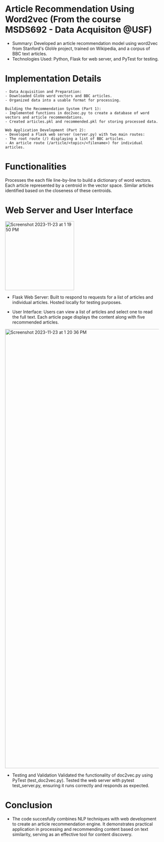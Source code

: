 # Article Recommendation Using Word2vec (From the course MSDS692 - Data Acquisiton @USF)

- Summary: Developed an article recommendation model using word2vec from Stanford's GloVe project, trained on Wikipedia, and a corpus of BBC text articles.
- Technologies Used: Python, Flask for web server, and PyTest for testing.

# Implementation Details
    - Data Acquisition and Preparation:
    - Downloaded GloVe word vectors and BBC articles.
    - Organized data into a usable format for processing.

    Building the Recommendation System (Part 1):
    - Implemented functions in doc2vec.py to create a database of word vectors and article recommendations.
    - Created articles.pkl and recommended.pkl for storing processed data.

    Web Application Development (Part 2):
    - Developed a Flask web server (server.py) with two main routes:
    - The root route (/) displaying a list of BBC articles.
    - An article route (/article/<topic>/<filename>) for individual articles.

# Functionalities
Processes the each file line-by-line to build a dictionary of word vectors.
Each article represented by a centroid in the vector space.
Similar articles identified based on the closeness of these centroids.

# Web Server and User Interface

<img width="226" alt="Screenshot 2023-11-23 at 1 19 50 PM" src="https://github.com/eren-bardak/BBCArticleRecommendation/assets/138029233/6ced7d16-13d1-4180-af43-40b63c9f341a">

- Flask Web Server:
    Built to respond to requests for a list of articles and individual articles.
    Hosted locally for testing purposes.

- User Interface:
    Users can view a list of articles and select one to read the full text.
    Each article page displays the content along with five recommended articles.
  
<img width="1438" alt="Screenshot 2023-11-23 at 1 20 36 PM" src="https://github.com/eren-bardak/BBCArticleRecommendation/assets/138029233/c3aa261a-3bd6-429b-b131-0af11454c434">

- Testing and Validation
    Validated the functionality of doc2vec.py using PyTest (test_doc2vec.py).
    Tested the web server with pytest test_server.py, ensuring it runs correctly and responds as expected.

# Conclusion
- The code succesfully combines NLP techniques with web development to create an article recommendation engine. It demonstrates practical application in processing and recommending content based on text similarity, serving as an effective tool for content discovery.
